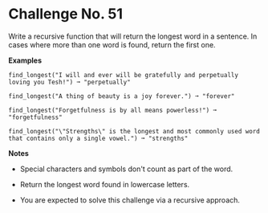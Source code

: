 # Challenge No. 51

Write a recursive function that will return the longest word in a sentence. In cases where more than one word is found, return the first one.

**Examples**

    find_longest("I will and ever will be gratefully and perpetually loving you Tesh!") ➞ "perpetually"
     
    find_longest("A thing of beauty is a joy forever.") ➞ "forever"
     
    find_longest("Forgetfulness is by all means powerless!") ➞ "forgetfulness"
     
    find_longest("\"Strengths\" is the longest and most commonly used word that contains only a single vowel.") ➞ "strengths"

**Notes**

-   Special characters and symbols don't count as part of the word.

-   Return the longest word found in lowercase letters.

-   You are expected to solve this challenge via a recursive approach.